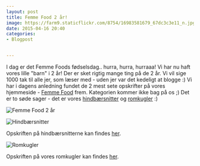 ```yaml
---
layout: post
title: Femme Food 2 år!
image: https://farm9.staticflickr.com/8754/16983581679_67dc3c3e11_n.jpg
date: 2015-04-16 20:40
categories:
- Blogpost


---
```

I dag er det Femme Foods fødselsdag.. hurra, hurra, hurraaa! Vi har nu haft vores lille "barn" i 2 år! Der er sket rigtig mange ting på de 2 år. Vi vil sige 1000 tak til alle jer, som læser med - uden jer var det kedeligt at blogge :) Vi har i dagens anledning fundet de 2 mest sete opskrifter på vores hjemmeside - [Femme Food](www.femmefood.com) frem. Kategorien kommer ikke bag på os ;) Det er to søde sager - det er vores [hindbærsnitter](http://www.femmefood.com/2014/04/hindbaersnitter/) og [romkugler](http://www.femmefood.com/2015/03/romkugler/) :)

![Femme Food 2 år](https://farm9.staticflickr.com/8754/16983581679_67dc3c3e11_z.jpg)


![Hindbærsnitter](https://farm3.staticflickr.com/2905/14030765265_14021559f8_z.jpg)

Opskriften på hindbærsnitterne kan findes [her](http://www.femmefood.com/2014/04/hindbaersnitter/).

![Romkugler](https://farm8.staticflickr.com/7385/14191101111_7061107a00_z.jpg)

Opskriften på vores romkugler kan findes [her](http://www.femmefood.com/2015/03/romkugler/).